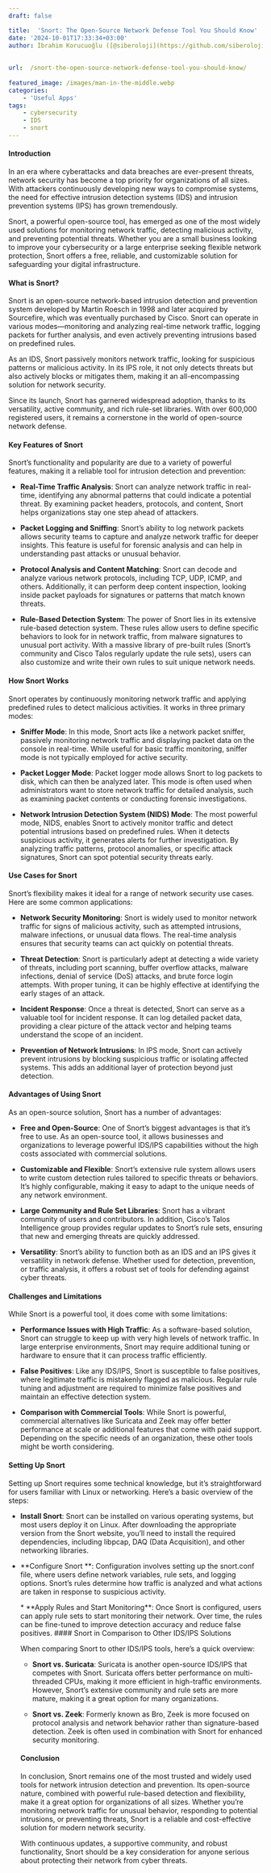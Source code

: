 ```yaml
---
draft: false

title:  'Snort: The Open-Source Network Defense Tool You Should Know'
date: '2024-10-01T17:33:34+03:00'
author: İbrahim Korucuoğlu ([@siberoloji](https://github.com/siberoloji))
 
 
url:  /snort-the-open-source-network-defense-tool-you-should-know/
 
featured_image: /images/man-in-the-middle.webp
categories:
    - 'Useful Apps'
tags:
    - cybersecurity
    - IDS
    - snort
---
```


#### Introduction



In an era where cyberattacks and data breaches are ever-present threats, network security has become a top priority for organizations of all sizes. With attackers continuously developing new ways to compromise systems, the need for effective intrusion detection systems (IDS) and intrusion prevention systems (IPS) has grown tremendously.



Snort, a powerful open-source tool, has emerged as one of the most widely used solutions for monitoring network traffic, detecting malicious activity, and preventing potential threats. Whether you are a small business looking to improve your cybersecurity or a large enterprise seeking flexible network protection, Snort offers a free, reliable, and customizable solution for safeguarding your digital infrastructure.
#### What is Snort?



Snort is an open-source network-based intrusion detection and prevention system developed by Martin Roesch in 1998 and later acquired by Sourcefire, which was eventually purchased by Cisco. Snort can operate in various modes—monitoring and analyzing real-time network traffic, logging packets for further analysis, and even actively preventing intrusions based on predefined rules.



As an IDS, Snort passively monitors network traffic, looking for suspicious patterns or malicious activity. In its IPS role, it not only detects threats but also actively blocks or mitigates them, making it an all-encompassing solution for network security.



Since its launch, Snort has garnered widespread adoption, thanks to its versatility, active community, and rich rule-set libraries. With over 600,000 registered users, it remains a cornerstone in the world of open-source network defense.
#### Key Features of Snort



Snort’s functionality and popularity are due to a variety of powerful features, making it a reliable tool for intrusion detection and prevention:


* **Real-Time Traffic Analysis**: Snort can analyze network traffic in real-time, identifying any abnormal patterns that could indicate a potential threat. By examining packet headers, protocols, and content, Snort helps organizations stay one step ahead of attackers.

* **Packet Logging and Sniffing**: Snort’s ability to log network packets allows security teams to capture and analyze network traffic for deeper insights. This feature is useful for forensic analysis and can help in understanding past attacks or unusual behavior.

* **Protocol Analysis and Content Matching**: Snort can decode and analyze various network protocols, including TCP, UDP, ICMP, and others. Additionally, it can perform deep content inspection, looking inside packet payloads for signatures or patterns that match known threats.

* **Rule-Based Detection System**: The power of Snort lies in its extensive rule-based detection system. These rules allow users to define specific behaviors to look for in network traffic, from malware signatures to unusual port activity. With a massive library of pre-built rules (Snort’s community and Cisco Talos regularly update the rule sets), users can also customize and write their own rules to suit unique network needs.
#### How Snort Works



Snort operates by continuously monitoring network traffic and applying predefined rules to detect malicious activities. It works in three primary modes:


* **Sniffer Mode**: In this mode, Snort acts like a network packet sniffer, passively monitoring network traffic and displaying packet data on the console in real-time. While useful for basic traffic monitoring, sniffer mode is not typically employed for active security.

* **Packet Logger Mode**: Packet logger mode allows Snort to log packets to disk, which can then be analyzed later. This mode is often used when administrators want to store network traffic for detailed analysis, such as examining packet contents or conducting forensic investigations.

* **Network Intrusion Detection System (NIDS) Mode**: The most powerful mode, NIDS, enables Snort to actively monitor traffic and detect potential intrusions based on predefined rules. When it detects suspicious activity, it generates alerts for further investigation. By analyzing traffic patterns, protocol anomalies, or specific attack signatures, Snort can spot potential security threats early.
#### Use Cases for Snort



Snort’s flexibility makes it ideal for a range of network security use cases. Here are some common applications:


* **Network Security Monitoring**: Snort is widely used to monitor network traffic for signs of malicious activity, such as attempted intrusions, malware infections, or unusual data flows. The real-time analysis ensures that security teams can act quickly on potential threats.

* **Threat Detection**: Snort is particularly adept at detecting a wide variety of threats, including port scanning, buffer overflow attacks, malware infections, denial of service (DoS) attacks, and brute force login attempts. With proper tuning, it can be highly effective at identifying the early stages of an attack.

* **Incident Response**: Once a threat is detected, Snort can serve as a valuable tool for incident response. It can log detailed packet data, providing a clear picture of the attack vector and helping teams understand the scope of an incident.

* **Prevention of Network Intrusions**: In IPS mode, Snort can actively prevent intrusions by blocking suspicious traffic or isolating affected systems. This adds an additional layer of protection beyond just detection.
#### Advantages of Using Snort



As an open-source solution, Snort has a number of advantages:


* **Free and Open-Source**: One of Snort’s biggest advantages is that it’s free to use. As an open-source tool, it allows businesses and organizations to leverage powerful IDS/IPS capabilities without the high costs associated with commercial solutions.

* **Customizable and Flexible**: Snort’s extensive rule system allows users to write custom detection rules tailored to specific threats or behaviors. It’s highly configurable, making it easy to adapt to the unique needs of any network environment.

* **Large Community and Rule Set Libraries**: Snort has a vibrant community of users and contributors. In addition, Cisco’s Talos Intelligence group provides regular updates to Snort’s rule sets, ensuring that new and emerging threats are quickly addressed.

* **Versatility**: Snort’s ability to function both as an IDS and an IPS gives it versatility in network defense. Whether used for detection, prevention, or traffic analysis, it offers a robust set of tools for defending against cyber threats.
#### Challenges and Limitations



While Snort is a powerful tool, it does come with some limitations:


* **Performance Issues with High Traffic**: As a software-based solution, Snort can struggle to keep up with very high levels of network traffic. In large enterprise environments, Snort may require additional tuning or hardware to ensure that it can process traffic efficiently.

* **False Positives**: Like any IDS/IPS, Snort is susceptible to false positives, where legitimate traffic is mistakenly flagged as malicious. Regular rule tuning and adjustment are required to minimize false positives and maintain an effective detection system.

* **Comparison with Commercial Tools**: While Snort is powerful, commercial alternatives like Suricata and Zeek may offer better performance at scale or additional features that come with paid support. Depending on the specific needs of an organization, these other tools might be worth considering.
#### Setting Up Snort



Setting up Snort requires some technical knowledge, but it’s straightforward for users familiar with Linux or networking. Here’s a basic overview of the steps:


* **Install Snort**: Snort can be installed on various operating systems, but most users deploy it on Linux. After downloading the appropriate version from the Snort website, you’ll need to install the required dependencies, including libpcap, DAQ (Data Acquisition), and other networking libraries.

* **Configure Snort
**: Configuration involves setting up the snort.conf file, where users define network variables, rule sets, and logging options. Snort’s rules determine how traffic is analyzed and what actions are taken in response to suspicious activity.


<!-- wp:list {"ordered":true,"start":3} -->
<ol start="3" class="wp-block-list">* **Apply Rules and Start Monitoring**: Once Snort is configured, users can apply rule sets to start monitoring their network. Over time, the rules can be fine-tuned to improve detection accuracy and reduce false positives.
#### Snort in Comparison to Other IDS/IPS Solutions



When comparing Snort to other IDS/IPS tools, here’s a quick overview:


* **Snort vs. Suricata**: Suricata is another open-source IDS/IPS that competes with Snort. Suricata offers better performance on multi-threaded CPUs, making it more efficient in high-traffic environments. However, Snort’s extensive community and rule sets are more mature, making it a great option for many organizations.

* **Snort vs. Zeek**: Formerly known as Bro, Zeek is more focused on protocol analysis and network behavior rather than signature-based detection. Zeek is often used in combination with Snort for enhanced security monitoring.
#### Conclusion



In conclusion, Snort remains one of the most trusted and widely used tools for network intrusion detection and prevention. Its open-source nature, combined with powerful rule-based detection and flexibility, make it a great option for organizations of all sizes. Whether you’re monitoring network traffic for unusual behavior, responding to potential intrusions, or preventing threats, Snort is a reliable and cost-effective solution for modern network security.



With continuous updates, a supportive community, and robust functionality, Snort should be a key consideration for anyone serious about protecting their network from cyber threats.
